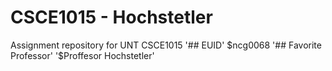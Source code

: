# CSCE1015 - Hochstetler
Assignment repository for UNT CSCE1015
'## EUID' 
$ncg0068 
'## Favorite Professor' 
'$Proffesor Hochstetler' 
